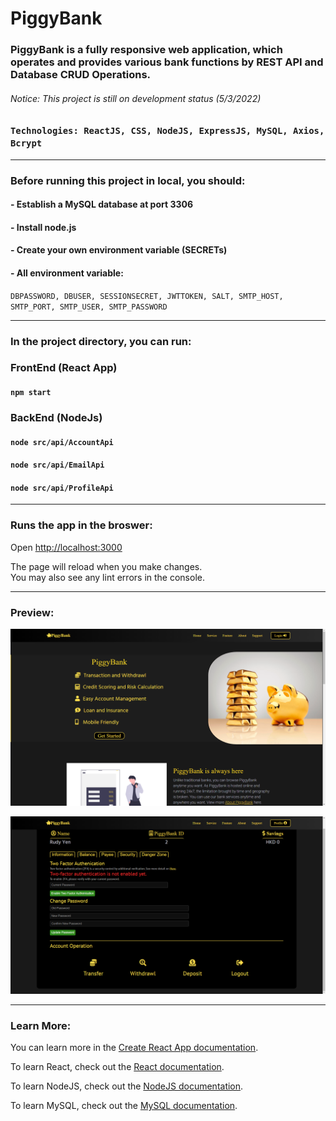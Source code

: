 # PiggyBank

### PiggyBank is a fully responsive web application, which operates and provides various bank functions by REST API and Database CRUD Operations.

###### Notice: This project is still on development status (5/3/2022)

### `Technologies: ReactJS, CSS, NodeJS, ExpressJS, MySQL, Axios, Bcrypt`

---

### Before running this project in local, you should:
#### - Establish a MySQL database at port 3306
#### - Install node.js
#### - Create your own environment variable (SECRETs)
#### - All environment variable: 
`DBPASSWORD, DBUSER, SESSIONSECRET, JWTTOKEN, SALT, SMTP_HOST, SMTP_PORT, SMTP_USER, SMTP_PASSWORD`

---

### In the project directory, you can run:
### FrontEnd (React App)
#### `npm start`

### BackEnd (NodeJs)
#### `node src/api/AccountApi`
#### `node src/api/EmailApi`
#### `node src/api/ProfileApi`

---

### Runs the app in the broswer:
Open [http://localhost:3000](http://localhost:3000)

The page will reload when you make changes.\
You may also see any lint errors in the console.

---

### Preview:

![HOME PREVIEW](Preview/preview1.png)

![PROFILE PREVIEW](Preview/preview2.png)

---

### Learn More:

You can learn more in the [Create React App documentation](https://facebook.github.io/create-react-app/docs/getting-started).

To learn React, check out the [React documentation](https://reactjs.org/).

To learn NodeJS, check out the [NodeJS documentation](https://nodejs.org/en/docs/).

To learn MySQL, check out the [MySQL documentation](https://dev.mysql.com/doc/).
